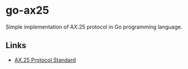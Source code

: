 # go-ax25

Simple implementation of AX.25 protocol in Go programming language.

## Links

- [AX.25 Protocol Standard](https://www.tapr.org/pdf/AX25.2.2.pdf)
